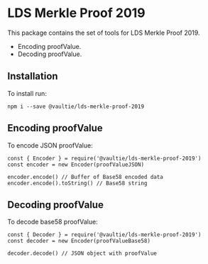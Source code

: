 # LDS Merkle Proof 2019
This package contains the set of tools for LDS Merkle Proof 2019.

- Encoding proofValue.
- Decoding proofValue.

## Installation

To install run:
```
npm i --save @vaultie/lds-merkle-proof-2019
```

## Encoding proofValue
To encode JSON proofValue:

```
const { Encoder } = require('@vaultie/lds-merkle-proof-2019')
const encoder = new Encoder(proofValueJSON)

encoder.encode() // Buffer of Base58 encoded data
encoder.encode().toString() // Base58 string

```

## Decoding proofValue
To decode base58 proofValue:

```
const { Decoder } = require('@vaultie/lds-merkle-proof-2019')
const decoder = new Encoder(proofValueBase58)

decoder.decode() // JSON object with proofValue
```
